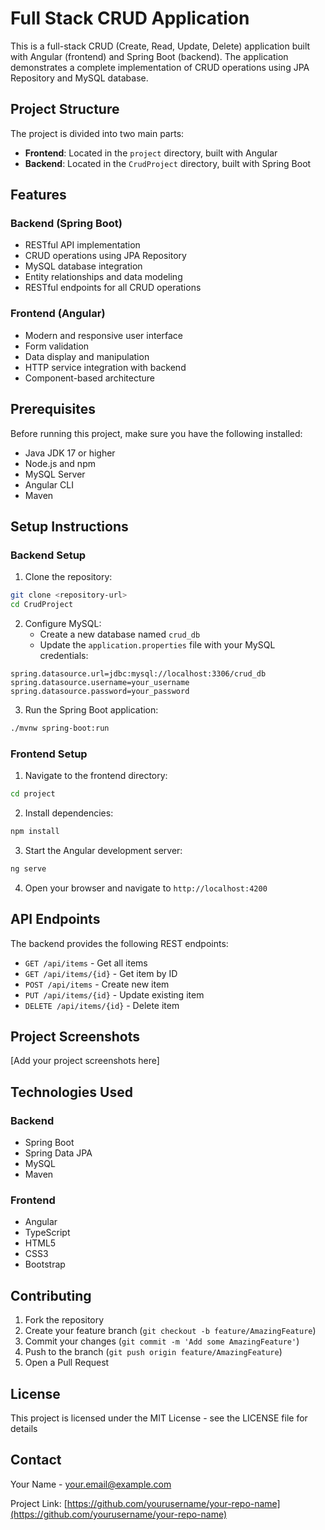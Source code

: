 # Full Stack CRUD Application

This is a full-stack CRUD (Create, Read, Update, Delete) application built with Angular (frontend) and Spring Boot (backend). The application demonstrates a complete implementation of CRUD operations using JPA Repository and MySQL database.

## Project Structure

The project is divided into two main parts:
- **Frontend**: Located in the `project` directory, built with Angular
- **Backend**: Located in the `CrudProject` directory, built with Spring Boot

## Features

### Backend (Spring Boot)
- RESTful API implementation
- CRUD operations using JPA Repository
- MySQL database integration
- Entity relationships and data modeling
- RESTful endpoints for all CRUD operations

### Frontend (Angular)
- Modern and responsive user interface
- Form validation
- Data display and manipulation
- HTTP service integration with backend
- Component-based architecture

## Prerequisites

Before running this project, make sure you have the following installed:
- Java JDK 17 or higher
- Node.js and npm
- MySQL Server
- Angular CLI
- Maven

## Setup Instructions

### Backend Setup

1. Clone the repository:
```bash
git clone <repository-url>
cd CrudProject
```

2. Configure MySQL:
   - Create a new database named `crud_db`
   - Update the `application.properties` file with your MySQL credentials:
```properties
spring.datasource.url=jdbc:mysql://localhost:3306/crud_db
spring.datasource.username=your_username
spring.datasource.password=your_password
```

3. Run the Spring Boot application:
```bash
./mvnw spring-boot:run
```

### Frontend Setup

1. Navigate to the frontend directory:
```bash
cd project
```

2. Install dependencies:
```bash
npm install
```

3. Start the Angular development server:
```bash
ng serve
```

4. Open your browser and navigate to `http://localhost:4200`

## API Endpoints

The backend provides the following REST endpoints:

- `GET /api/items` - Get all items
- `GET /api/items/{id}` - Get item by ID
- `POST /api/items` - Create new item
- `PUT /api/items/{id}` - Update existing item
- `DELETE /api/items/{id}` - Delete item

## Project Screenshots

[Add your project screenshots here]

## Technologies Used

### Backend
- Spring Boot
- Spring Data JPA
- MySQL
- Maven

### Frontend
- Angular
- TypeScript
- HTML5
- CSS3
- Bootstrap

## Contributing

1. Fork the repository
2. Create your feature branch (`git checkout -b feature/AmazingFeature`)
3. Commit your changes (`git commit -m 'Add some AmazingFeature'`)
4. Push to the branch (`git push origin feature/AmazingFeature`)
5. Open a Pull Request

## License

This project is licensed under the MIT License - see the LICENSE file for details

## Contact

Your Name - your.email@example.com

Project Link: [https://github.com/yourusername/your-repo-name](https://github.com/yourusername/your-repo-name) 